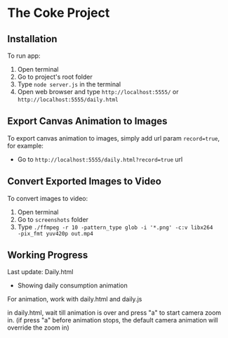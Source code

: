 The Coke Project
================

Installation
------------
To run app:

1. Open terminal
2. Go to project's root folder
3. Type <code>node server.js</code> in the terminal
4. Open web browser and type <code>http://localhost:5555/</code> or <code>http://localhost:5555/daily.html</code>

Export Canvas Animation to Images
---------------------------------
To export canvas animation to images, simply add url param <code>record=true</code>, for example:
- Go to <code>http://localhost:5555/daily.html?record=true</code> url

Convert Exported Images to Video
--------------------------------
To convert images to video:

1. Open terminal
2. Go to <code>screenshots</code> folder
3. Type <code>./ffmpeg -r 10 -pattern_type glob -i '*.png' -c:v libx264 -pix_fmt yuv420p out.mp4</code>


Working Progress
----------------
Last update:
Daily.html
 - Showing daily consumption animation 

For animation, work with daily.html and daily.js

in daily.html, wait till animation is over and press "a" to start camera zoom in. (if press "a" before animation stops, the default camera animation will override the zoom in)
